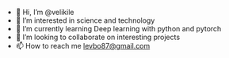 - 👋 Hi, I’m @velikile
- 👀 I’m interested in science and technology 
- 🌱 I’m currently learning Deep learning with python and pytorch
- 💞️ I’m looking to collaborate on interesting projects
- 📫 How to reach me levbo87@gmail.com

<!---
velikile/velikile is a ✨ special ✨ repository because its `README.md` (this file) appears on your GitHub profile.
You can click the Preview link to take a look at your changes.
--->

